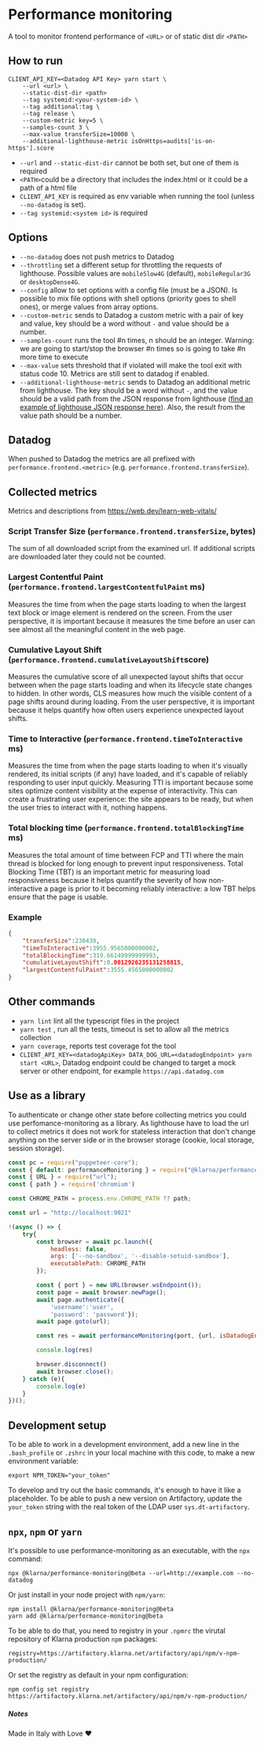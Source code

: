 # Performance monitoring
A tool to monitor frontend performance of `<URL>` or of static dist dir `<PATH>`

## How to run

```shell
CLIENT_API_KEY=<Datadog API Key> yarn start \
    --url <url> \
    --static-dist-dir <path>
    --tag systemid:<your-system-id> \
    --tag additional:tag \
    --tag release \
    --custom-metric key=5 \
    --samples-count 3 \
    --max-value transferSize=10000 \
    --additional-lighthouse-metric isOnHttps=audits['is-on-https'].score
```

* `--url` and `--static-dist-dir` cannot be both set, but one of them is required
* `<PATH>`could be a directory that includes the index.html or it could be a path of a html file 
* `CLIENT_API_KEY` is required as env variable when running the tool (unless `--no-datadog` is set).
* `--tag systemid:<system id>` is required

## Options

* `--no-datadog` does not push metrics to Datadog
* `--throttling` set a different setup for throttling the requests of lighthouse. Possible values are `mobileSlow4G` (default), `mobileRegular3G` or `desktopDense4G`.
* `--config` allow to set options with a config file (must be a JSON). Is possible to mix file options with shell options (priority goes to shell ones), or merge values from array options.
* `--custom-metric` sends to Datadog a custom metric with a pair of key and value, key should be a word without `-` and value should be a number.
* `--samples-count` runs the tool #n times, n should be an integer. Warning: we are going to start/stop the browser #n times so is going to take #n more time to execute
* `--max-value` sets threshold that if violated will make the tool exit with status code 10. Metrics are still sent to datadog if enabled.
* `--additional-lighthouse-metric` sends to Datadog an additional metric from lighthouse. The key should be a word without `-`, and the value should be a valid path from the JSON response from lighthouse ([find an example of lighthouse JSON response here](https://stash.int.klarna.net/projects/DT/repos/performance-monitoring/browse/test/fixtures/lhr.json)). Also, the result from the value path should be a number.


## Datadog

When pushed to Datadog the metrics are all prefixed with `performance.frontend.<metric>` (e.g. `performance.frontend.transferSize`).

## Collected metrics

Metrics and descriptions from https://web.dev/learn-web-vitals/

### Script Transfer Size (`performance.frontend.transferSize`, bytes)

The sum of all downloaded script from the examined url. If additional scripts are downloaded later they could not be counted.

### Largest Contentful Paint (`performance.frontend.largestContentfulPaint` ms)

Measures the time from when the page starts loading to when the largest text block or image element is rendered on the screen. From the user perspective, it is important because it measures the time before an user can see almost all the meaningful content in the web page.

### Cumulative Layout Shift  (`performance.frontend.cumulativeLayoutShift`score)

Measures the cumulative score of all unexpected layout shifts that occur between when the page starts loading and when its lifecycle state changes to hidden. In other words, CLS measures how much the visible content of a page shifts around during loading. From the user perspective, it is important because it helps quantify how often users experience unexpected layout shifts.

### Time to Interactive (`performance.frontend.timeToInteractive` ms)

Measures the time from when the page starts loading to when it's visually rendered, its initial scripts (if any) have loaded, and it's capable of reliably responding to user input quickly. Measuring TTI is important because some sites optimize content visibility at the expense of interactivity. This can create a frustrating user experience: the site appears to be ready, but when the user tries to interact with it, nothing happens.

### Total blocking time (`performance.frontend.totalBlockingTime` ms)

Measures the total amount of time between FCP and TTI where the main thread is blocked for long enough to prevent input responsiveness. Total Blocking Time (TBT) is an important metric for measuring load responsiveness because it helps quantify the severity of how non-interactive a page is prior to it becoming reliably interactive: a low TBT helps ensure that the page is usable.

### Example

``` json
{
    "transferSize":230439,
    "timeToInteractive":3955.9565000000002,
    "totalBlockingTime":319.66149999999993,
    "cumulativeLayoutShift":0.0012926235131258815,
    "largestContentfulPaint":3555.4565000000002
}
```

## Other commands

- `yarn lint` lint all the typescript files in the project
- `yarn test` , run all the tests, timeout is set to allow all the metrics collection
- `yarn coverage`, reports test coverage fot the tool
- `CLIENT_API_KEY=<datadogApiKey> DATA_DOG_URL=<datadogEndpoint> yarn start <URL>`, Datadog endpoint could be changed to target a mock server or other endpoint, for example `https://api.datadog.com`

## Use as a library

To authenticate or change other state before collecting metrics you could use perfomance-monitoring as a library.
As lighthouse have to load the url to collect metrics it does not work for stateless interaction that don't change 
anything on the server side or in the browser storage (cookie, local storage, session storage).

```javaScript
const pc = require("puppeteer-core");
const { default: performanceMonitoring } = require("@klarna/performance-monitoring/dist/lib/performance-monitoring.js");
const { URL } = require("url");
const { path } = require('chromium')

const CHROME_PATH = process.env.CHROME_PATH ?? path;

const url = "http://localhost:9021"

!(async () => {
    try{
        const browser = await pc.launch({
            headless: false,
            args: ['--no-sandbox', '--disable-setuid-sandbox'],
            executablePath: CHROME_PATH
        });

        const { port } = new URL(browser.wsEndpoint());
        const page = await browser.newPage();
        await page.authenticate({
            'username':'user',
            'password': 'password'});
        await page.goto(url);

        const res = await performanceMonitoring(port, {url, isDatadogEnabled: false})

        console.log(res)

        browser.disconnect()
        await browser.close();
    } catch (e){
        console.log(e)
    }
})();
```

## Development setup

To be able to work in a development environment, add a new line in the `.bash_profile` or `.zshrc` in your local machine with this code, to make a new environment variable:

```
export NPM_TOKEN="your_token"
```

To develop and try out the basic commands, it's enough to have it like a placeholder. To be able to push a new version on Artifactory, update the `your_token` string with the real token of the LDAP user `sys.dt-artifactory`.

## `npx`, `npm` or `yarn`

It's possible to use performance-monitoring as an executable, with the `npx` command:

```
npx @klarna/performance-monitoring@beta --url=http://example.com --no-datadog
```

Or just install in your node project with `npm/yarn`:

```
npm install @klarna/performance-monitoring@beta
yarn add @klarna/performance-monitoring@beta
```

To be able to do that, you need to registry in your `.npmrc` the virutal repository of Klarna production `npm` packages:

```
registry=https://artifactory.klarna.net/artifactory/api/npm/v-npm-production/
```

Or set the registry as default in your npm configuration:

```
npm config set registry https://artifactory.klarna.net/artifactory/api/npm/v-npm-production/
```

##### Notes
Made in Italy with Love ❤️
